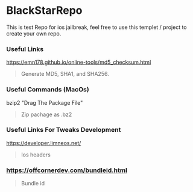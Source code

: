 # BlackStarRepo
This is test Repo for ios jailbreak, feel free to use this templet / project to create your own repo.

### Useful Links
https://emn178.github.io/online-tools/md5_checksum.html
>Generate MD5, SHA1, and SHA256.

### Useful Commands (MacOs)
bzip2 "Drag The Package File"
>Zip pachage as .bz2

### Useful Links For Tweaks Development 
https://developer.limneos.net/
>Ios headers
### https://offcornerdev.com/bundleid.html
>Bundle id
